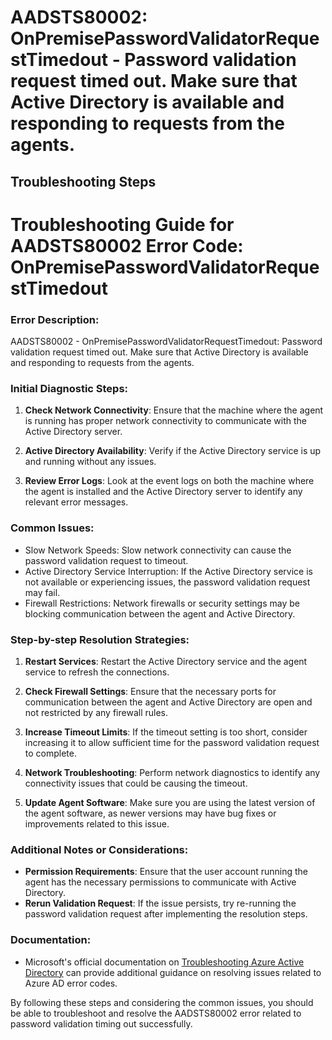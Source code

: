 # AADSTS80002: OnPremisePasswordValidatorRequestTimedout - Password validation request timed out. Make sure that Active Directory is available and responding to requests from the agents.


## Troubleshooting Steps
# Troubleshooting Guide for AADSTS80002 Error Code: OnPremisePasswordValidatorRequestTimedout

### Error Description:
AADSTS80002 - OnPremisePasswordValidatorRequestTimedout: Password validation request timed out. Make sure that Active Directory is available and responding to requests from the agents.

### Initial Diagnostic Steps:
1. **Check Network Connectivity**: Ensure that the machine where the agent is running has proper network connectivity to communicate with the Active Directory server.
   
2. **Active Directory Availability**: Verify if the Active Directory service is up and running without any issues.

3. **Review Error Logs**: Look at the event logs on both the machine where the agent is installed and the Active Directory server to identify any relevant error messages.

### Common Issues:
- Slow Network Speeds: Slow network connectivity can cause the password validation request to timeout.
- Active Directory Service Interruption: If the Active Directory service is not available or experiencing issues, the password validation request may fail.
- Firewall Restrictions: Network firewalls or security settings may be blocking communication between the agent and Active Directory.

### Step-by-step Resolution Strategies:
1. **Restart Services**: Restart the Active Directory service and the agent service to refresh the connections.
   
2. **Check Firewall Settings**: Ensure that the necessary ports for communication between the agent and Active Directory are open and not restricted by any firewall rules.

3. **Increase Timeout Limits**: If the timeout setting is too short, consider increasing it to allow sufficient time for the password validation request to complete.

4. **Network Troubleshooting**: Perform network diagnostics to identify any connectivity issues that could be causing the timeout.

5. **Update Agent Software**: Make sure you are using the latest version of the agent software, as newer versions may have bug fixes or improvements related to this issue.

### Additional Notes or Considerations:
- **Permission Requirements**: Ensure that the user account running the agent has the necessary permissions to communicate with Active Directory.
- **Rerun Validation Request**: If the issue persists, try re-running the password validation request after implementing the resolution steps.

### Documentation:
- Microsoft's official documentation on [Troubleshooting Azure Active Directory](https://docs.microsoft.com/en-us/azure/active-directory/fundamentals/active-directory-how-to-troubleshoot-azure-active-directory) can provide additional guidance on resolving issues related to Azure AD error codes. 

By following these steps and considering the common issues, you should be able to troubleshoot and resolve the AADSTS80002 error related to password validation timing out successfully.